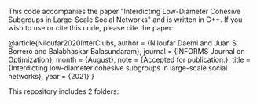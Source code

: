 This code accompanies the paper "Interdicting Low-Diameter Cohesive Subgroups in
Large-Scale Social Networks" and is written in C++. If you wish to use or cite this code, please cite the paper:


@article{Niloufar2020InterClubs,
	author = {Niloufar Daemi and Juan S. Borrero and Balabhaskar Balasundaram},
	journal = {INFORMS Journal on Optimization},
	month = {August},
	note = {Accepted for publication.},
	title = {Interdicting low-diameter cohesive subgroups in large-scale social networks},
	year = {2021}
	}
  
  
  This repository includes 2 folders:


